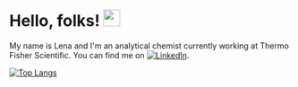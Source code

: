# Hello, folks! <img src="https://raw.githubusercontent.com/MartinHeinz/MartinHeinz/master/wave.gif" width="30px">

My name is Lena and I'm an analytical chemist currently working at Thermo Fisher Scientific. You can find me on [![LinkedIn][3.2]][3].


[![Top Langs](https://github-readme-stats.vercel.app/api/top-langs/?username=sobecc&layout=compact)](https://github.com/sobecc/github-readme-stats)


[3.2]: https://raw.githubusercontent.com/MartinHeinz/MartinHeinz/master/linkedin-3-16.png (LinkedIn icon without padding)

[3]: https://www.linkedin.com/in/becciolini/
